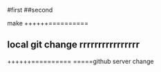 #first
##second

make
++++++==========

local git change
rrrrrrrrrrrrrrrr 
------------------------
++++++========== 
=====github server change



